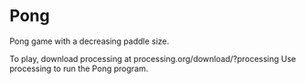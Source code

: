 # Pong
Pong game with a decreasing paddle size.

To play, download processing at processing.org/download/?processing
Use processing to run the Pong program.